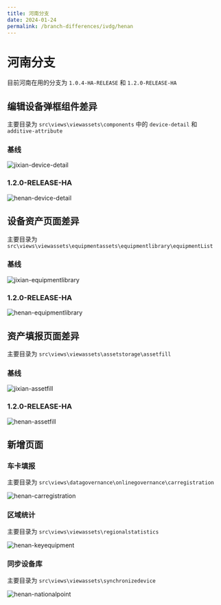 ```yaml
---
title: 河南分支
date: 2024-01-24
permalink: /branch-differences/ivdg/henan
---
```


# 河南分支 

目前河南在用的分支为 `1.0.4-HA-RELEASE` 和 `1.2.0-RELEASE-HA`

## 编辑设备弹框组件差异

主要目录为 `src\views\viewassets\components` 中的 `device-detail` 和 `additive-attribute`

### 基线

![jixian-device-detail](/images/branch-differences/ivdg/jixian-device-detail.png)

### 1.2.0-RELEASE-HA

![henan-device-detail](/images/branch-differences/ivdg/henan-device-detail.png)

## 设备资产页面差异

主要目录为 `src\views\viewassets\equipmentassets\equipmentlibrary\equipmentList`

### 基线

![jixian-equipmentlibrary](/images/branch-differences/ivdg/jixian-equipmentlibrary.png)

### 1.2.0-RELEASE-HA

![henan-equipmentlibrary](/images/branch-differences/ivdg/henan-equipmentlibrary.png)

## 资产填报页面差异

主要目录为 `src\views\viewassets\assetstorage\assetfill`

### 基线

![jixian-assetfill](/images/branch-differences/ivdg/jixian-assetfill.png)

### 1.2.0-RELEASE-HA

![henan-assetfill](/images/branch-differences/ivdg/henan-assetfill.png)

## 新增页面

### 车卡填报

主要目录为 `src\views\datagovernance\onlinegovernance\carregistration`

![henan-carregistration](/images/branch-differences/ivdg/henan-carregistration.png)

### 区域统计

主要目录为 `src\views\viewassets\regionalstatistics`

![henan-keyequipment](/images/branch-differences/ivdg/henan-keyequipment.png)

### 同步设备库

主要目录为 `src\views\viewassets\synchronizedevice`

![henan-nationalpoint](/images/branch-differences/ivdg/henan-nationalpoint.png)
